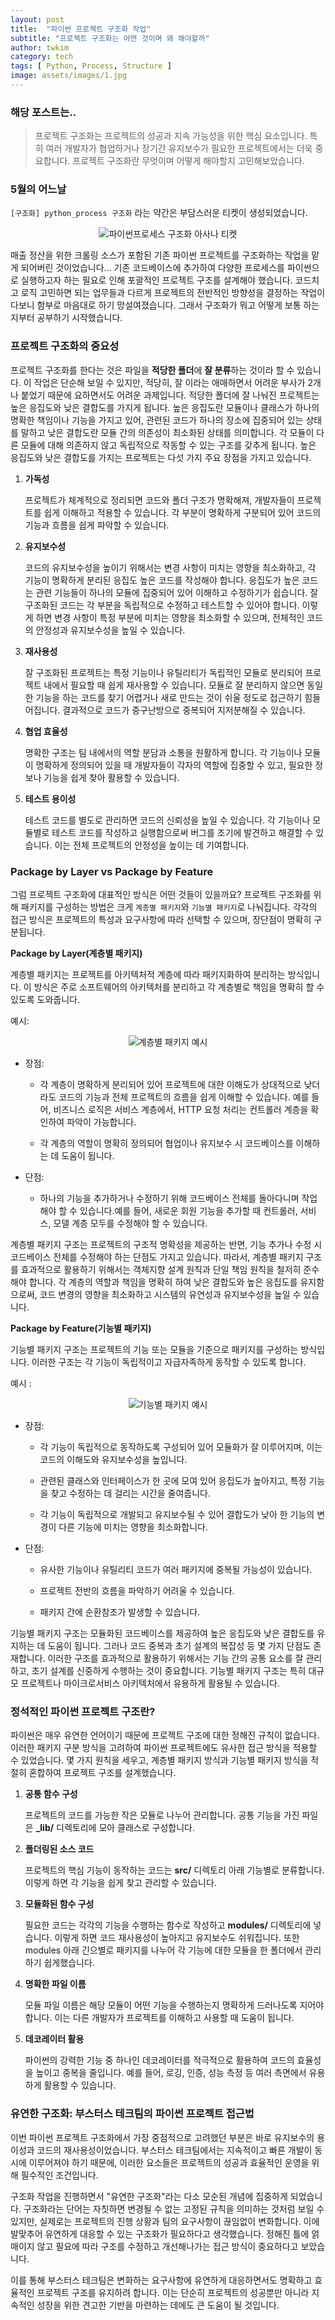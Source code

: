 ```yaml
---
layout: post
title:  "파이썬 프로젝트 구조화 작업"
subtitle: "프로젝트 구조화는 어떤 것이며 왜 해야할까"
author: twkim
category: tech
tags: [ Python, Process, Structure ]
image: assets/images/1.jpg
---
```


### 해당 포스트는..
>프로젝트 구조화는 프로젝트의 성공과 지속 가능성을 위한 핵심 요소입니다. 특히 여러 개발자가 협업하거나 장기간 유지보수가 필요한 프로젝트에서는 더욱 중요합니다. 프로젝트 구조화란 무엇이며 어떻게 해야할지 고민해보았습니다.


### 5월의 어느날

`[구조화] python_process 구조화` 라는 약간은 부담스러운 티켓이 생성되었습니다.

<p style="text-align: center;">
  <img src="/assets/images/2024-07/post7-python-process-structure(1).png" alt="파이썬프로세스 구조화 아사나 티켓">
</p>

매출 정산을 위한 크롤링 소스가 포함된 기존 파이썬 프로젝트를 구조화하는 작업을 맡게 되어버린 것이었습니다... 기존 코드베이스에 추가하여 다양한 프로세스를 파이썬으로 실행하고자 하는 필요로 인해 포괄적인 프로젝트 구조를 설계해야 했습니다. 코드치고 로직 고민하면 되는 업무들과 다르게 프로젝트의 전반적인 방향성을 결정하는 작업이다보니 함부로 마음대로 하기 망설여졌습니다. 그래서 구조화가 뭐고 어떻게 보통 하는지부터 공부하기 시작했습니다.


### 프로젝트 구조화의 중요성

프로젝트 구조화를 한다는 것은 파일을 **적당한 폴더**에 **잘 분류**하는 것이라 할 수 있습니다.  이 작업은 단순해 보일 수 있지만, 적당히, 잘 이라는 애매하면서 어려운 부사가 2개나 붙었기 때문에 요하면서도 어려운 과제입니다. 적당한 폴더에 잘 나눠진 프로젝트는 높은 응집도와 낮은 결합도를 가지게 됩니다. 높은 응집도란 모듈이나 클래스가 하나의 명확한 책임이나 기능을 가지고 있어, 관련된 코드가 하나의 장소에 집중되어 있는 상태를 말하고 낮은 결합도란 모듈 간의 의존성이 최소화된 상태를 의미합니다. 각 모듈이 다른 모듈에 대해 의존하지 않고 독립적으로 작동할 수 있는 구조를 갖추게 됩니다. 높은 응집도와 낮은 결합도를 가지는 프로젝트는 다섯 가지 주요 장점을 가지고 있습니다.

1. **가독성**

    프로젝트가 체계적으로 정리되면 코드와 폴더 구조가 명확해져, 개발자들이 프로젝트를 쉽게 이해하고 적용할 수 있습니다. 각 부분이 명확하게 구분되어 있어 코드의 기능과 흐름을 쉽게 파악할 수 있습니다.  

2. **유지보수성**
    
    코드의 유지보수성을 높이기 위해서는 변경 사항이 미치는 영향을 최소화하고, 각 기능이 명확하게 분리된 응집도 높은 코드를 작성해야 합니다. 응집도가 높은 코드는 관련 기능들이 하나의 모듈에 집중되어 있어 이해하고 수정하기가 쉽습니다. 잘 구조화된 코드는 각 부분을 독립적으로 수정하고 테스트할 수 있어야 합니다. 이렇게 하면 변경 사항이 특정 부분에 미치는 영향을 최소화할 수 있으며, 전체적인 코드의 안정성과 유지보수성을 높일 수 있습니다.

3. **재사용성**
    
    잘 구조화된 프로젝트는 특정 기능이나 유틸리티가 독립적인 모듈로 분리되어 프로젝트 내에서 필요할 때 쉽게 재사용할 수 있습니다. 모듈로 잘 분리하지 않으면 동일한 기능을 하는 코드를 찾기 어렵거나 새로 만드는 것이 쉬울 정도로 접근하기 힘들어집니다. 결과적으로 코드가 중구난방으로 중복되어 지저분해질 수 있습니다.

4. **협업 효율성**
    
    명확한 구조는 팀 내에서의 역할 분담과 소통을 원활하게 합니다. 각 기능이나 모듈이 명확하게 정의되어 있을 때 개발자들이 각자의 역할에 집중할 수 있고, 필요한 정보나 기능을 쉽게 찾아 활용할 수 있습니다.

5. **테스트 용이성**
    
    테스트 코드를 별도로 관리하면 코드의 신뢰성을 높일 수 있습니다. 각 기능이나 모듈별로 테스트 코드를 작성하고 실행함으로써 버그를 조기에 발견하고 해결할 수 있습니다. 이는 전체 프로젝트의 안정성을 높이는 데 기여합니다.


### Package by Layer vs Package by Feature

그럼 프로젝트 구조화에 대표적인 방식은 어떤 것들이 있을까요? 프로젝트 구조화를 위해 패키지를 구성하는 방법은 크게 `계층별 패키지`와 `기능별 패키지`로 나눠집니다. 각각의 접근 방식은 프로젝트의 특성과 요구사항에 따라 선택할 수 있으며, 장단점이 명확히 구분됩니다.

**Package by Layer(계층별 패키지)** 

계층별 패키지는 프로젝트를 아키텍처적 계층에 따라 패키지화하여 분리하는 방식입니다. 이 방식은 주로 소프트웨어의 아키텍처를 분리하고 각 계층별로 책임을 명확히 할 수 있도록 도와줍니다.

예시:

<p style="text-align: center;">
  <img src="/assets/images/2024-07/package_by_layer_example.png" alt="계층별 패키지 예시">
</p>


- 장점:

    - 각 계층이 명확하게 분리되어 있어 프로젝트에 대한 이해도가 상대적으로 낮더라도 코드의 기능과 전체 프로젝트의 흐름을 쉽게 이해할 수 있습니다. 예를 들어, 비즈니스 로직은 서비스 계층에서, HTTP 요청 처리는 컨트롤러 계층을 확인하여 파악이 가능합니다.

    - 각 계층의 역할이 명확히 정의되어 협업이나 유지보수 시 코드베이스를 이해하는 데 도움이 됩니다.

- 단점:

    - 하나의 기능을 추가하거나 수정하기 위해 코드베이스 전체를 돌아다니며 작업해야 할 수 있습니다.예를 들어, 새로운 회원 기능을 추가할 때 컨트롤러, 서비스, 모델 계층 모두를 수정해야 할 수 있습니다.

계층별 패키지 구조는 프로젝트의 구조적 명확성을 제공하는 반면, 기능 추가나 수정 시 코드베이스 전체를 수정해야 하는 단점도 가지고 있습니다. 따라서, 계층별 패키지 구조를 효과적으로 활용하기 위해서는 객체지향 설계 원칙과 단일 책임 원칙을 철저히 준수해야 합니다. 각 계층의 역할과 책임을 명확히 하여 낮은 결합도와 높은 응집도를 유지함으로써, 코드 변경의 영향을 최소화하고 시스템의 유연성과 유지보수성을 높일 수 있습니다.


**Package by Feature(기능별 패키지)**

기능별 패키지 구조는 프로젝트의 기능 또는 모듈을 기준으로 패키지를 구성하는 방식입니다. 이러한 구조는 각 기능이 독립적이고 자급자족하게 동작할 수 있도록 합니다.

예시 :

<p style="text-align: center;">
  <img src="/assets/images/2024-07/package_by_feature_example.png" alt="기능별 패키지 예시">
</p>

- 장점:

    - 각 기능이 독립적으로 동작하도록 구성되어 있어 모듈화가 잘 이루어지며, 이는 코드의 이해도와 유지보수성을 높입니다.
    
    - 관련된 클래스와 인터페이스가 한 곳에 모여 있어 응집도가 높아지고, 특정 기능을 찾고 수정하는 데 걸리는 시간을 줄여줍니다.

    - 각 기능이 독립적으로 개발되고 유지보수될 수 있어 결합도가 낮아 한 기능의 변경이 다른 기능에 미치는 영향을 최소화합니다.

- 단점:

    - 유사한 기능이나 유틸리티 코드가 여러 패키지에 중복될 가능성이 있습니다.

    - 프로젝트 전반의 흐름을 파악하기 어려울 수 있습니다.

    - 패키지 간에 순환참조가 발생할 수 있습니다.

기능별 패키지 구조는 모듈화된 코드베이스를 제공하여 높은 응집도와 낮은 결합도를 유지하는 데 도움이 됩니다. 그러나 코드 중복과 초기 설계의 복잡성 등 몇 가지 단점도 존재합니다. 이러한 구조를 효과적으로 활용하기 위해서는 기능 간의 공통 요소를 잘 관리하고, 초기 설계를 신중하게 수행하는 것이 중요합니다. 기능별 패키지 구조는 특히 대규모 프로젝트나 마이크로서비스 아키텍처에서 유용하게 활용될 수 있습니다.


### 정석적인 파이썬 프로젝트 구조란?

파이썬은 매우 유연한 언어이기 때문에 프로젝트 구조에 대한 정해진 규칙이 없습니다. 이러한 패키지 구분 방식을 고려하여 파이썬 프로젝트에도 유사한 접근 방식을 적용할 수 있었습니다. 몇 가지 원칙을 세우고, 계층별 패키지 방식과 기능별 패키지 방식을 적절히 혼합하여 프로젝트 구조를 설계했습니다.

1. **공통 함수 구성**

    프로젝트의 코드를 가능한 작은 모듈로 나누어 관리합니다. 공통 기능을 가진 파일은 **_lib/** 디렉토리에 모아 클래스로 구성합니다.

2. **폴더링된 소스 코드**

    프로젝트의 핵심 기능이 동작하는 코드는 **src/** 디렉토리 아래 기능별로 분류합니다. 이렇게 하면 각 기능을 쉽게 찾고 관리할 수 있습니다.

3. **모듈화된 함수 구성**

    필요한 코드는 각각의 기능을 수행하는 함수로 작성하고 **modules/** 디렉토리에 넣습니다. 이렇게 하면 코드 재사용성이 높아지고 유지보수도 쉬워집니다. 또한 modules 아래 긴으별로 패키지를 나누어 각 기능에 대한 모듈을 한 폴더에서 관리하기 쉽게했습니다.

4. **명확한 파일 이름**
    
    모듈 파일 이름은 해당 모듈이 어떤 기능을 수행하는지 명확하게 드러나도록 지어야 합니다. 이는 다른 개발자가 프로젝트를 이해하고 사용할 때 도움이 됩니다.

5. **데코레이터 활용**

    파이썬의 강력한 기능 중 하나인 데코레이터를 적극적으로 활용하여 코드의 효율성을 높이고 중복을 줄입니다. 예를 들어, 로깅, 인증, 성능 측정 등 여러 측면에서 유용하게 활용할 수 있습니다.


### 유연한 구조화: 부스터스 테크팀의 파이썬 프로젝트 접근법

이번 파이썬 프로젝트 구조화에서 가장 중점적으로 고려했던 부분은 바로 유지보수의 용이성과 코드의 재사용성이었습니다. 부스터스 테크팀에서는 지속적이고 빠른 개발이 동시에 이루어져야 하기 때문에, 이러한 요소들은 프로젝트의 성공과 효율적인 운영을 위해 필수적인 조건입니다.

구조화 작업을 진행하면서 "유연한 구조화"라는 다소 모순된 개념에 집중하게 되었습니다. 구조화라는 단어는 자칫하면 변경될 수 없는 고정된 규칙을 의미하는 것처럼 보일 수 있지만, 실제로는 프로젝트의 진행 상황과 팀의 요구사항이 끊임없이 변화합니다. 이에 발맞추어 유연하게 대응할 수 있는 구조화가 필요하다고 생각했습니다. 정해진 틀에 얽매이지 않고 필요에 따라 구조를 수정하고 개선해나가는 접근 방식이 중요하다고 보았습니다.

이를 통해 부스터스 테크팀은 변화하는 요구사항에 유연하게 대응하면서도 명확하고 효율적인 프로젝트 구조를 유지하려 합니다. 이는 단순히 프로젝트의 성공뿐만 아니라 지속적인 성장을 위한 견고한 기반을 마련하는 데에도 큰 도움이 될 것입니다.
